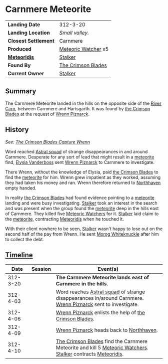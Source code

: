 # Carnmere Meteorite

|||
| --- | --- |
| **Landing Date** | 312-3-20 | meteor.1
| **Landing Location** | *Small valley.* |
| **Closest Settlement** | Carnmere |
| **Produced** | [Meteoric Watcher](../../../creatures/meteoric-watcher.md) x5 |
| **[Meteoridis](../../../mechanics/roleplay/meteoridis.md)** | [Stalker](../../../characters/stalker.md) |
| **Found By** | [The Crimson Blades](../../../organisations/criminals/the-crimson-blades.md) |
| **Current Owner** | [Stalker](../../../characters/stalker.md) |

## Summary

The Carnmere Meteorite landed in the hills on the opposite side of the [River Carn](../../../places/rivers-lakes/river-carn.md), between Carnmere and Hartsgarth. It was found by [the Crimson Blades](../../../organisations/criminals/the-crimson-blades.md) at the request of [Wrenn Piznarck](../../../characters/wrenn-piznarck.md).

## History

*See: [The Crimson Blades Capture Wrenn](../../../storylines/the-crimson-blades-capture-wrenn.md)*

Word reached [Astral squad](../../../organisations/government/astorrel/squads/astral-squad.md) of strange disappearances in and around Carnmere. Desperate for any sort of lead that might result in a [meteorite](../meteorite.md) find, [Elysia Vanderboss](../../../characters/elysia-vanderboss.md) sent [Wrenn Piznarck](../../../characters/wrenn-piznarck.md) to Carnmere to investigate.

There Wrenn, without the knowledge of Elysia, paid [the Crimson Blades](../../../organisations/criminals/the-crimson-blades.md) to find the [meteorite](../meteorite.md) for him. Wrenn grew impatient as they worked, assuming they had taken his money and ran. Wrenn therefore returned to [Northhaven](../../../places/cities/northhaven.md) empty handed.

In reality [the Crimson Blades](../../../organisations/criminals/the-crimson-blades.md) had found evidence pointing to a [meteorite](../meteorite.md) landing and were busy investigating. [Stalker](../../../characters/stalker.md) took an interest in the search and was present when the group found the [meteorite](../meteorite.md) deep in the hills east of Carnmere. They killed five [Meteoric Watchers](../../../creatures/meteoric-watcher.md) for it. [Stalker](../../../characters/stalker.md) laid claim to the [meteorite](../meteorite.md), contracting [Meteoridis](../../../mechanics/roleplay/meteoridis.md) when he touched it.

With their client nowhere to be seen, [Stalker](../../../characters/stalker.md) wasn't happy to lose out on the second half of the pay from Wrenn. He sent [Morog Whiteknuckle](../../../characters/morog-whiteknuckle.md) after him to collect the debt.

## [Timeline](../../../history/timeline.md)

| Date | Session | Event(s) |
| --- |:---:| --- |
| 312-3-20 | | **The Carnmere Meteorite lands east of Carnmere in the hills.** |
| 312-4-03 | | Word reaches [Astral squad](../../../organisations/government/astorrel/squads/astral-squad.md) of strange disappearances in/around Carnmere.<br>[Wrenn Piznarck](../../../characters/wrenn-piznarck.md) sent to investigate. |
| 312-4-06 | | [Wrenn Piznarck](../../../characters/wrenn-piznarck.md) enlists the help of [the Crimson Blades](../../../organisations/criminals/the-crimson-blades.md). |
| 312-4-09 | | [Wrenn Piznarck](../../../characters/wrenn-piznarck.md) heads back to [Northhaven](../../../places/cities/northhaven.md). |
| 312-4-10 | | [The Crimson Blades](../../../organisations/criminals/the-crimson-blades.md) find the Carnmere Meteorite and kill 5 [Meteoric Watchers](../../../creatures/meteoric-watcher.md).<br>[Stalker](../../../characters/stalker.md) contracts [Meteoridis](../../../mechanics/roleplay/meteoridis.md). |
